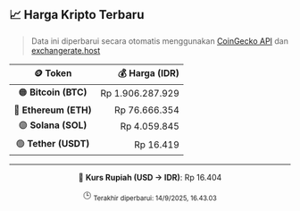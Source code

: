 

<!-- HARGA_KRIPTO -->
## 📈 Harga Kripto Terbaru

> Data ini diperbarui secara otomatis menggunakan [CoinGecko API](https://www.coingecko.com/) dan [exchangerate.host](https://exchangerate.host/)

<div align="center">

| 🪙 Token | 💰 Harga (IDR) |
|:------:|---------------:|
| 🟠 **Bitcoin (BTC)**   | Rp 1.906.287.929 |
| 🔵 **Ethereum (ETH)**  | Rp 76.666.354 |
| 🟣 **Solana (SOL)**    | Rp 4.059.845 |
| 🟢 **Tether (USDT)**   | Rp 16.419 |

---

💱 **Kurs Rupiah (USD → IDR)**: Rp 16.404

🕒 <sub>Terakhir diperbarui: 14/9/2025, 16.43.03</sub>

</div>
<!-- /HARGA_KRIPTO -->